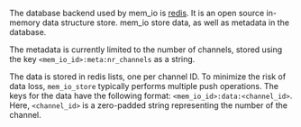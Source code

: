 The database backend used by mem_io is [redis](http://redis.io/).  It is an open source in-memory data structure store.  mem_io store data, as well as metadata in the database.

The metadata is currently limited to the number of channels, stored using the key `<mem_io_id>:meta:nr_channels` as a string.

The data is stored in redis lists, one per channel ID.  To minimize the risk of data loss, `mem_io_store` typically performs multiple push operations.  The keys for the data have the following format: `<mem_io_id>:data:<channel_id>`.  Here, `<channel_id>` is a zero-padded string representing the number of the channel.
